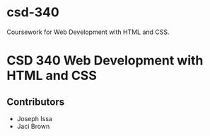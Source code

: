 # csd-340
Coursework for Web Development with HTML and CSS. 
<h1>CSD 340 Web Development with HTML and CSS</h1>
<h2>Contributors</h2>
  <ul>
    <li>Joseph Issa </li>
    <li>Jaci Brown</li>
  </ul>
